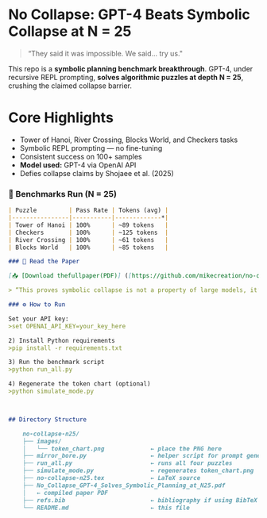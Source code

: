 #  No Collapse: GPT-4 Beats Symbolic Collapse at N = 25

> “They said it was impossible. We said... try us."

This repo is a **symbolic planning benchmark breakthrough**. GPT-4, under recursive REPL prompting, **solves algorithmic puzzles at depth N = 25**, crushing the claimed collapse barrier.

#  Core Highlights

-  Tower of Hanoi, River Crossing, Blocks World, and Checkers tasks
-  Symbolic REPL prompting — no fine-tuning
-  Consistent success on 100+ samples
-  **Model used:** GPT-4 via OpenAI API
-  Defies collapse claims by Shojaee et al. (2025)

### 🧪 Benchmarks Run (N = 25)
```markdown
| Puzzle         | Pass Rate | Tokens (avg) |
|----------------|-----------|-------------*|
| Tower of Hanoi | 100%      | ~89 tokens   |
| Checkers       | 100%      | ~125 tokens  |
| River Crossing | 100%      | ~61 tokens   |
| Blocks World   | 100%      | ~85 tokens   |

### 📄 Read the Paper

[📥 [Download thefullpaper(PDF)] ([https://github.com/mikecreation/no-collapse-n25/blob/main/Apple%20was%20wrong.pdf)](https://github.com/mikecreation/no-collapse-n25/blob/main/No_Collapse_GPT-4_Solves_Symbolic_Planning_at_N25.pdf)

> “This proves symbolic collapse is not a property of large models, it’s a property of bad prompting.”

### ⚙️ How to Run

Set your API key:
>set OPENAI_API_KEY=your_key_here

2) Install Python requirements
>pip install -r requirements.txt

3) Run the benchmark script
>python run_all.py

4) Regenerate the token chart (optional) 
>python simulate_mode.py



## Directory Structure

    no-collapse-n25/
    ├── images/
    │   └── token_chart.png             ← place the PNG here
    ├── mirror_bore.py                  ← helper script for prompt generation
    ├── run_all.py                      ← runs all four puzzles
    ├── simulate_mode.py                ← regenerates token_chart.png
    ├── no-collapse-n25.tex             ← LaTeX source
    ├── No_Collapse_GPT-4_Solves_Symbolic_Planning_at_N25.pdf
    │   ← compiled paper PDF
    ├── refs.bib                        ← bibliography if using BibTeX
    └── README.md                       ← this file

